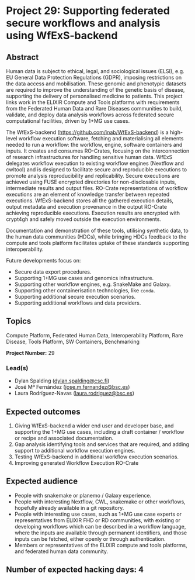 # Project 29: Supporting federated secure workflows and analysis using WfExS-backend

## Abstract

Human data is subject to ethical, legal, and sociological issues (ELSI), e.g. EU General Data
Protection Regulations (GDPR), imposing restrictions on the data access and mobilisation.
These genomic and phenotypic datasets are required to improve the understanding of the
genetic basis of disease, supporting the delivery of personalised medicine to patients.
This project links work in the ELIXIR Compute and Tools platforms with requirements from the
Federated Human Data and Rare Diseases communities to build, validate, and deploy data
analysis workflows across federated secure computational facilities, driven by 1+MG use
cases.

The WfExS-backend (https://github.com/inab/WfExS-backend) is a high-level workflow
execution software, fetching and materialising all elements needed to run a workflow: the
workflow, engine, software containers and inputs. It creates and consumes RO-Crates,
focusing on the interconnection of research infrastructures for handling sensitive human data.
WfExS delegates workflow execution to existing workflow engines (Nextflow and cwltool) and
is designed to facilitate secure and reproducible executions to promote analysis reproducibility
and replicability. Secure executions are achieved using FUSE encrypted directories for
non-disclosable inputs, intermediate results and output files.
RO-Crate representations of workflow executions are an element of knowledge transfer
between repeated executions. WfExS-backend stores all the gathered execution details,
output metadata and execution provenance in the output RO-Crate achieving reproducible
executions. Execution results are encrypted with crypt4gh and safely moved outside the
execution environments.

Documentation and demonstration of these tools, utilising synthetic data, to the human data
communities (HDCs), while bringing HDCs feedback to the compute and tools platform
facilitates uptake of these standards supporting interoperability.

Future developments focus on:
* Secure data export procedures.
* Supporting 1+MG use cases and genomics infrastructure.
* Supporting other workflow engines, e.g. SnakeMake and Galaxy.
* Supporting other containerisation technologies, like `conda`.
* Supporting additional secure execution scenarios.
* Supporting additional workflows and data providers.

## Topics

Compute Platform, Federated Human Data, Interoperability Platform, Rare Disease, Tools
Platform, SW Containers, Benchmarking

**Project Number:** 29

### Lead(s)

* Dylan Spalding (dylan.spalding@csc.fi)
* José Mª Fernández (jose.m.fernandez@bsc.es)
* Laura Rodríguez-Navas (laura.rodriguez@bsc.es)

## Expected outcomes

1. Giving WfExS-backend a wider end user and developer base, and supporting the 1+MG
use cases, including a draft container / workflow or recipe and associated documentation.
2. Gap analysis identifying tools and services that are required, and adding support to
additional workflow execution engines.
3. Testing WfExS-backend in additional workflow execution scenarios.
4. Improving generated Workflow Execution RO-Crate

## Expected audience

* People with snakemake or planemo / Galaxy experience.
* People with interesting Nextflow, CWL, snakemake or other workflows, hopefully already
available in a git repository.
* People with interesting use cases, such as 1+MG use case experts or representatives from
ELIXIR FHD or RD communities, with existing or developing workflows which can be described in a
workflow language, where the inputs are available through permanent identifiers, and those
inputs can be fetched, either openly or through authentication.
* Members or representatives of the ELIXIR compute and tools platforms, and federated human data
community.

## **Number of expected hacking days**: 4

